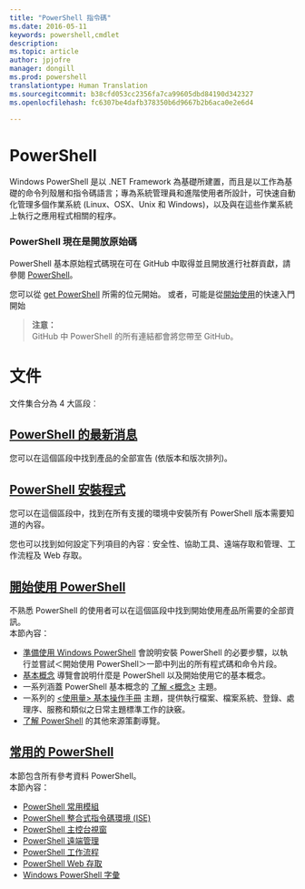 ```yaml
---
title: "PowerShell 指令碼"
ms.date: 2016-05-11
keywords: powershell,cmdlet
description: 
ms.topic: article
author: jpjofre
manager: dongill
ms.prod: powershell
translationtype: Human Translation
ms.sourcegitcommit: b38cfd053cc2356fa7ca99605dbd84190d342327
ms.openlocfilehash: fc6307be4dafb378350b6d9667b2b6aca0e2e6d4

---
```


#  PowerShell

Windows PowerShell 是以 .NET Framework 為基礎所建置，而且是以工作為基礎的命令列殼層和指令碼語言；專為系統管理員和進階使用者所設計，可快速自動化管理多個作業系統 (Linux、OSX、Unix 和 Windows)，以及與在這些作業系統上執行之應用程式相關的程序。

###  PowerShell 現在是開放原始碼

PowerShell 基本原始程式碼現在可在 GitHub 中取得並且開放進行社群貢獻，請參閱 [PowerShell](https://github.com/powershell/powershell)。

您可以從 [get PowerShell](https://github.com/PowerShell/PowerShell#get-powershell) 所需的位元開始。
或者，可能是從[開始使用](https://github.com/PowerShell/PowerShell/blob/master/docs/learning-powershell)的快速入門開始

>  **注意：**  
>  GitHub 中 PowerShell 的所有連結都會將您帶至 GitHub。

#  文件

文件集合分為 4 大區段︰

##  [PowerShell 的最新消息](whats-new/What-s-New-With-PowerShell.md)
您可以在這個區段中找到產品的全部宣告 (依版本和版次排列)。

##  [PowerShell 安裝程式](setup/setup-reference.md)
您可以在這個區段中，找到在所有支援的環境中安裝所有 PowerShell 版本需要知道的內容。  

您也可以找到如何設定下列項目的內容︰安全性、協助工具、遠端存取和管理、工作流程及 Web 存取。

##  [開始使用 PowerShell](getting-started/Getting-Started-with-Windows-PowerShell.md)
不熟悉 PowerShell 的使用者可以在這個區段中找到開始使用產品所需要的全部資訊。  
本節內容：
-   [準備使用 Windows PowerShell](getting-started/Getting-Ready-to-Use-Windows-PowerShell.md) 會說明安裝 PowerShell 的必要步驟，以執行並嘗試＜開始使用 PowerShell＞一節中列出的所有程式碼和命令片段。
-  [基本概念](getting-started/fundamental-concepts.md) 導覽會說明什麼是 PowerShell 以及開始使用它的基本概念。
-  一系列涵蓋 PowerShell 基本概念的 [了解 &lt;概念&gt;](getting-started/understanding-concepts-reference.md) 主題。
-  一系列的 [&lt;使用量&gt; 基本操作手冊](getting-started/cookbooks/basic-cookbooks-reference.md) 主題，提供執行檔案、檔案系統、登錄、處理序、服務和類似之日常主題標準工作的訣竅。
-  [了解 PowerShell](getting-started/more-powershell-learning.md) 的其他來源策劃導覽。

##  [常用的 PowerShell](core-powershell/core-powershell.md)
本節包含所有參考資料 PowerShell。  
本節內容：
-  [PowerShell 常用模組](core-powershell/core-modules.md)
-  [PowerShell 整合式指令碼環境 \(ISE\)](core-powershell/ise-guide.md)
-  [PowerShell 主控台視窗](core-powershell/console-guide.md)
-  [PowerShell 遠端管理](core-powershell/Running-Remote-Commands.md)
-  [PowerShell 工作流程](core-powershell/workflows-guide.md)
-  [PowerShell Web 存取](core-powershell/web-access.md)
-  [Windows PowerShell 字彙](Windows-PowerShell-Glossary.md)



<!--HONumber=Aug16_HO4-->


